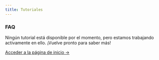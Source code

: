 ```yaml
---
title: Tutoriales
---
```



<div class="card">
  <h3>FAQ</h3>
  <p>Ningún tutorial está disponible por el momento, pero estamos trabajando activamente en ello. ¡Vuelve pronto para saber más!</p>
  <a href="../" class="card-link">Acceder a la página de inicio &rarr;</a>
</div>
